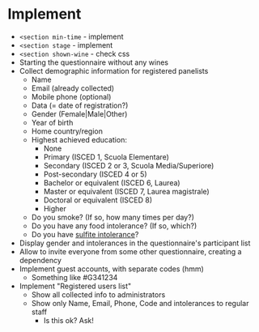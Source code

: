 # Implement
- `<section min-time` - implement
- `<section stage` - implement
- `<section shown-wine` - check css
- Starting the questionnaire without any wines
- Collect demographic information for registered panelists
    - Name
    - Email (already collected)
    - Mobile phone (optional)
    - Data (= date of registration?)
    - Gender (Female|Male|Other)
    - Year of birth
    - Home country/region
    - Highest achieved education:
        - None
        - Primary (ISCED 1, Scuola Elementare)
        - Secondary (ISCED 2 or 3, Scuola Media/Superiore)
        - Post-secondary (ISCED 4 or 5)
        - Bachelor or equivalent (ISCED 6, Laurea)
        - Master or equivalent (ISCED 7, Laurea magistrale)
        - Doctoral or equivalent (ISCED 8)
        - Higher
    - Do you smoke? (If so, how many times per day?)
    - Do you have any food intolerance? (If so, which?)
    - Do you have [sulfite intolerance](https://en.wikipedia.org/wiki/Sulfite#Health_effects)?
- Display gender and intolerances in the questionnaire's participant list 
- Allow to invite everyone from some other questionnaire, creating a dependency
- Implement guest accounts, with separate codes (hmm)
    - Something like #G341234
- Implement "Registered users list"
    - Show all collected info to administrators
    - Show only Name, Email, Phone, Code and intolerances to regular staff
        - Is this ok? Ask!